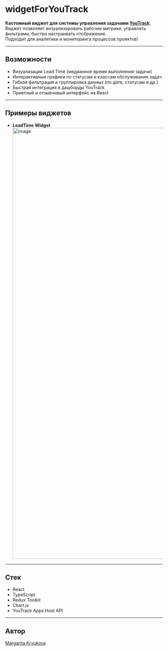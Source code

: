 # widgetForYouTrack

**Кастомный виджет для системы управления задачами [YouTrack](https://www.jetbrains.com/youtrack/).**  
Виджет позволяет визуализировать рабочие метрики, управлять фильтрами, быстро настраивать отображение.  
Подходит для аналитики и мониторинга процессов проектов!

---

## Возможности

- Визуализация Lead Time (медианное время выполнения задачи)
- Интерактивные графики по статусам и классам обслуживания задач
- Гибкая фильтрация и группировка данных (по дате, статусам и др.)
- Быстрая интеграция в дашборды YouTrack
- Приятный и отзывчивый интерфейс на React

---

## Примеры виджетов

- **LeadTime Widget**  
  <img width="1379" alt="image" src="https://github.com/user-attachments/assets/7ddfae69-5a13-420e-b515-d1bafde31a7a" />

---

## Стек

- React
- TypeScript
- Redux Toolkit
- Chart.js
- YouTrack Apps Host API

---

## Автор

[Margarita Kryukova](https://github.com/margarita-kryukova)
